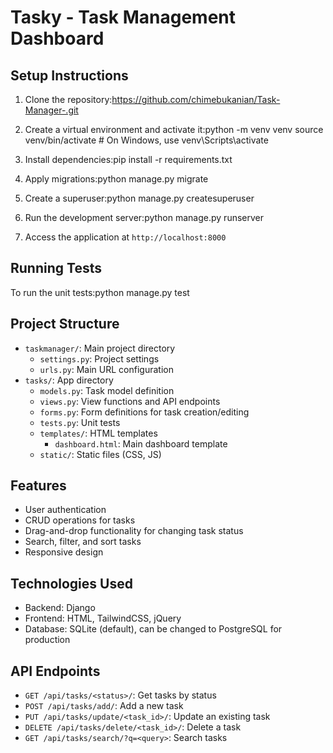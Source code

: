 # Tasky - Task Management Dashboard

## Setup Instructions

1. Clone the repository:https://github.com/chimebukanian/Task-Manager-.git

2. Create a virtual environment and activate it:python -m venv venv
source venv/bin/activate  # On Windows, use venv\Scripts\activate

3. Install dependencies:pip install -r requirements.txt

4. Apply migrations:python manage.py migrate

5. Create a superuser:python manage.py createsuperuser

6. Run the development server:python manage.py runserver

7. Access the application at `http://localhost:8000`

## Running Tests

To run the unit tests:python manage.py test

## Project Structure

- `taskmanager/`: Main project directory
  - `settings.py`: Project settings
  - `urls.py`: Main URL configuration
- `tasks/`: App directory
  - `models.py`: Task model definition
  - `views.py`: View functions and API endpoints
  - `forms.py`: Form definitions for task creation/editing
  - `tests.py`: Unit tests
  - `templates/`: HTML templates
    - `dashboard.html`: Main dashboard template
  - `static/`: Static files (CSS, JS)

## Features

- User authentication
- CRUD operations for tasks
- Drag-and-drop functionality for changing task status
- Search, filter, and sort tasks
- Responsive design

## Technologies Used

- Backend: Django
- Frontend: HTML, TailwindCSS, jQuery
- Database: SQLite (default), can be changed to PostgreSQL for production

## API Endpoints

- `GET /api/tasks/<status>/`: Get tasks by status
- `POST /api/tasks/add/`: Add a new task
- `PUT /api/tasks/update/<task_id>/`: Update an existing task
- `DELETE /api/tasks/delete/<task_id>/`: Delete a task
- `GET /api/tasks/search/?q=<query>`: Search tasks
